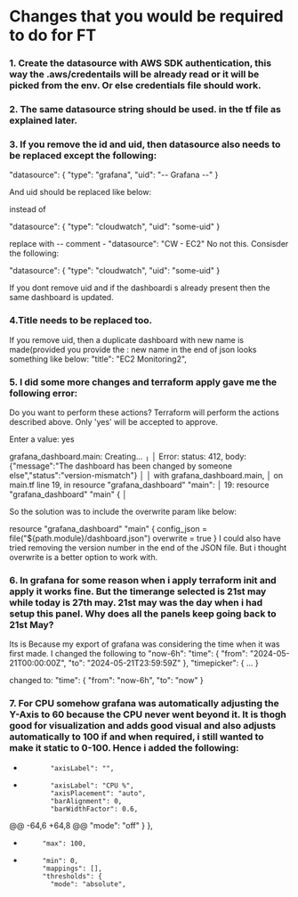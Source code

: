 # Changes that you would be required to do for FT

### 1. Create the datasource with AWS SDK authentication, this way the .aws/credentails will be already read or it will be picked from the env. Or else credentials file should work.
### 2. The same datasource string should be used. in the tf file as explained later.
### 3. If you remove the id and uid, then datasource also needs to be replaced except the following:
"datasource": {
  "type": "grafana",
  "uid": "-- Grafana --"
}

And uid should be replaced like below:

instead of

"datasource": {
  "type": "cloudwatch",
  "uid": "some-uid"
}

replace with     -- comment - "datasource": "CW - EC2"    No not this. Consisder the following:

"datasource": {
  "type": "cloudwatch",
  "uid": "some-uid"
}


If you dont remove uid and if the dashboardi s already present then the same dashboard is updated.

### 4.Title needs to be replaced too.
If you remove uid, then a duplicate dashboard with new name is made(provided you provide the :
new name in the end of json looks something like below:
  "title": "EC2 Monitoring2",



### 5. I did some more changes and terraform apply gave me the following error:


Do you want to perform these actions?
  Terraform will perform the actions described above.
  Only 'yes' will be accepted to approve.

  Enter a value: yes

grafana_dashboard.main: Creating...
╷
│ Error: status: 412, body: {"message":"The dashboard has been changed by someone else","status":"version-mismatch"}
│
│   with grafana_dashboard.main,
│   on main.tf line 19, in resource "grafana_dashboard" "main":
│   19: resource "grafana_dashboard" "main" {
│


So the solution was to include the overwrite param like below:

resource "grafana_dashboard" "main" {
  config_json = file("${path.module}/dashboard.json")
  overwrite = true
}
I could also have tried removing the version number in the end of the JSON file. But i thought overwrite is a better option to work with.

### 6. In grafana for some reason when i apply terraform init and apply it works fine. But the timerange selected is 21st may while today is 27th may. 21st may was the day when i had setup this panel.  Why does all the panels keep going back to 21st May?
   Its is Because my export of grafana was considering the time when it was first made. I changed the following to "now-6h":
"time": {
  "from": "2024-05-21T00:00:00Z",
  "to": "2024-05-21T23:59:59Z"
},
"timepicker": {
  ...
}


changed to:
"time": {
  "from": "now-6h",
  "to": "now"
}

### 7. For CPU somehow grafana was automatically adjusting the Y-Axis to 60 because the CPU never went beyond it. It is thogh good for visualization and adds good visual and also adjusts automatically to 100 if and when required, i still wanted to make it static to 0-100. Hence i added the following:
-            "axisLabel": "",
+            "axisLabel": "CPU %",
             "axisPlacement": "auto",
             "barAlignment": 0,
             "barWidthFactor": 0.6,
@@ -64,6 +64,8 @@
               "mode": "off"
             }
           },
+          "max": 100,
+          "min": 0,
           "mappings": [],
           "thresholds": {
             "mode": "absolute",
             

